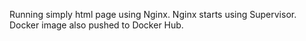 Running simply html page using Nginx. Nginx starts using Supervisor. Docker image also pushed to Docker Hub.
